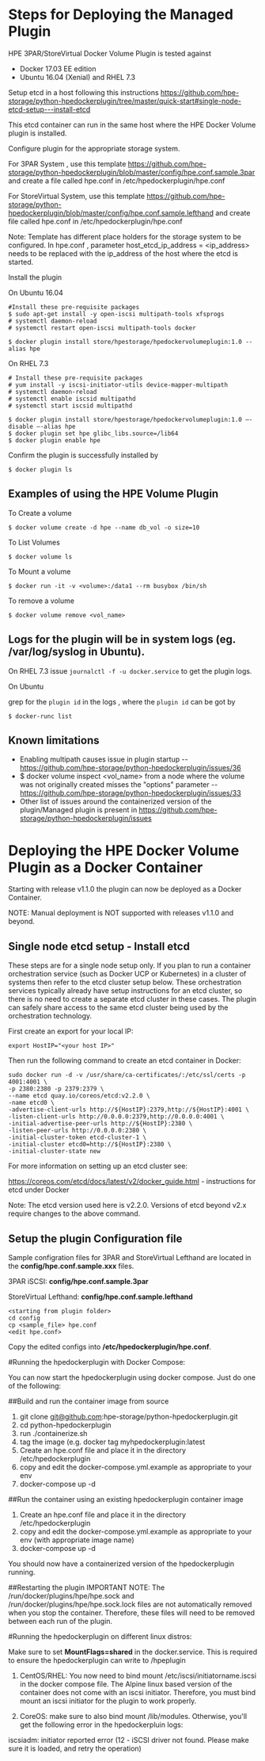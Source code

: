 # Steps for Deploying the Managed Plugin 

HPE 3PAR/StoreVirtual Docker Volume Plugin is tested against 

- Docker 17.03 EE edition
- Ubuntu 16.04 (Xenial) and RHEL 7.3 

Setup etcd in a host following this instructions https://github.com/hpe-storage/python-hpedockerplugin/tree/master/quick-start#single-node-etcd-setup---install-etcd

This etcd container can run in the same host where the HPE Docker Volume plugin is installed.

Configure plugin for the appropriate storage system.

For 3PAR System , use this template https://github.com/hpe-storage/python-hpedockerplugin/blob/master/config/hpe.conf.sample.3par and create a file called hpe.conf in /etc/hpedockerplugin/hpe.conf

For StoreVirtual System, use this template https://github.com/hpe-storage/python-hpedockerplugin/blob/master/config/hpe.conf.sample.lefthand and create file called hpe.conf in /etc/hpedockerplugin/hpe.conf

Note: Template has different place holders for the storage system to be configured. In hpe.conf , parameter host_etcd_ip_address = <ip_address> needs to be replaced with the ip_address of the host where the etcd is started.

Install the plugin

On Ubuntu 16.04

```
#Install these pre-requisite packages
$ sudo apt-get install -y open-iscsi multipath-tools xfsprogs
# systemctl daemon-reload
# systemctl restart open-iscsi multipath-tools docker

$ docker plugin install store/hpestorage/hpedockervolumeplugin:1.0 --alias hpe
```

On RHEL 7.3
```
# Install these pre-requisite packages
# yum install -y iscsi-initiator-utils device-mapper-multipath
# systemctl daemon-reload
# systemctl enable iscsid multipathd
# systemctl start iscsid multipathd

$ docker plugin install store/hpestorage/hpedockervolumeplugin:1.0 –-disable –-alias hpe 
$ docker plugin set hpe glibc_libs.source=/lib64 
$ docker plugin enable hpe
```

Confirm the plugin is successfully installed by

`$ docker plugin ls`

## Examples of using the HPE Volume Plugin


To Create a volume
```
$ docker volume create -d hpe --name db_vol -o size=10

```

To List Volumes 
```
$ docker volume ls

```
To Mount a volume 

```
$ docker run -it -v <volume>:/data1 --rm busybox /bin/sh
```

To remove a volume

```
$ docker volume remove <vol_name>

```


## Logs for the plugin will be in system logs (eg. /var/log/syslog in Ubuntu).

On RHEL 7.3 issue ``journalctl -f -u docker.service`` to get the plugin logs.

On Ubuntu

grep for the `plugin id` in the logs , where the `plugin id` can be got by

``$ docker-runc list``

## Known limitations
- Enabling multipath causes issue in plugin startup -- https://github.com/hpe-storage/python-hpedockerplugin/issues/36
- $ docker volume inspect <vol_name> from a node where the volume was not originally created misses the "options" parameter -- https://github.com/hpe-storage/python-hpedockerplugin/issues/33
- Other list of issues around the containerized version of the plugin/Managed plugin is present in https://github.com/hpe-storage/python-hpedockerplugin/issues 

# Deploying the HPE Docker Volume Plugin as a Docker Container

Starting with release v1.1.0 the plugin can now be deployed as a Docker Container. 

NOTE: Manual deployment is NOT supported with releases v1.1.0 and beyond.

## Single node etcd setup - Install etcd
These steps are for a single node setup only. If you plan to run a container orchestration service (such as Docker UCP or Kubernetes) in a cluster of systems then refer to the etcd cluster setup below. These orchestration services typically already have setup instructions for an etcd cluster, so there is no need to create a separate etcd cluster in these cases. The plugin can safely share access to the same etcd cluster being used by the orchestration technology.

First create an export for your local IP:

```
export HostIP="<your host IP>"
```

Then run the following command to create an etcd container in Docker:

```
sudo docker run -d -v /usr/share/ca-certificates/:/etc/ssl/certs -p 4001:4001 \
-p 2380:2380 -p 2379:2379 \
--name etcd quay.io/coreos/etcd:v2.2.0 \
-name etcd0 \
-advertise-client-urls http://${HostIP}:2379,http://${HostIP}:4001 \
-listen-client-urls http://0.0.0.0:2379,http://0.0.0.0:4001 \
-initial-advertise-peer-urls http://${HostIP}:2380 \
-listen-peer-urls http://0.0.0.0:2380 \
-initial-cluster-token etcd-cluster-1 \
-initial-cluster etcd0=http://${HostIP}:2380 \
-initial-cluster-state new
```
For more information on setting up an etcd cluster see:

https://coreos.com/etcd/docs/latest/v2/docker_guide.html - instructions for etcd under Docker

Note: The etcd version used here is v2.2.0. Versions of etcd beyond v2.x require changes to the above command.

## Setup the plugin Configuration file

Sample configration files for 3PAR and StoreVirtual Lefthand are located in
the **config/hpe.conf.sample.xxx** files.

3PAR iSCSI: **config/hpe.conf.sample.3par**

StoreVirtual Lefthand: **config/hpe.conf.sample.lefthand**

```
<starting from plugin folder>
cd config
cp <sample_file> hpe.conf
<edit hpe.conf>
```

Copy the edited configs into **/etc/hpedockerplugin/hpe.conf**.


#Running the hpedockerplugin with Docker Compose:

You can now start the hpedockerplugin using docker compose. Just do one of the following:

##Build and run the container image from source
1. git clone git@github.com:hpe-storage/python-hpedockerplugin.git
2. cd python-hpedockerplugin
3. run ./containerize.sh
4. tag the image (e.g. docker tag <image-id> myhpedockerplugin:latest
5. Create an hpe.conf file and place it in the directory /etc/hpedockerplugin
6. copy and edit the docker-compose.yml.example as appropriate to your env
7. docker-compose up -d

##Run the container using an existing hpedockerplugin container image
1. Create an hpe.conf file and place it in the directory /etc/hpedockerplugin
2. copy and edit the docker-compose.yml.example as appropriate to your env (with appropriate image name)
3. docker-compose up -d

You should now have a containerized version of the hpedockerplugin running.

##Restarting the plugin
IMPORTANT NOTE: The /run/docker/plugins/hpe/hpe.sock and /run/docker/plugins/hpe/hpe.sock.lock files are not automatically removed when you stop the container. Therefore, these files will need to be removed between each run of the plugin.

#Running the hpedockerplugin on different linux distros:

Make sure to set **MountFlags=shared** in the docker.service. This is required to ensure the hpedockerplugin can write to /hpeplugin

1. CentOS/RHEL: You now need to bind mount /etc/iscsi/initiatorname.iscsi in the docker compose file. The Alpine linux based version of the container does not come with an iscsi initiator. Therefore, you must bind mount an iscsi initiator for the plugin to work properly. 

2. CoreOS: make sure to also bind mount /lib/modules. Otherwise, you'll get the following error in the hpedockerpluin logs:

iscsiadm: initiator reported error (12 - iSCSI driver not found. Please make sure it is loaded, and retry the operation)

